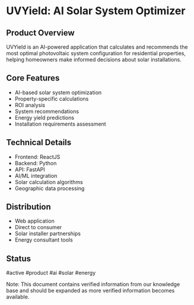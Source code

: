 # UVYield: AI Solar System Optimizer

## Product Overview
UVYield is an AI-powered application that calculates and recommends the most optimal photovoltaic system configuration for residential properties, helping homeowners make informed decisions about solar installations.

## Core Features
- AI-based solar system optimization
- Property-specific calculations
- ROI analysis
- System recommendations
- Energy yield predictions
- Installation requirements assessment

## Technical Details
- Frontend: ReactJS
- Backend: Python
- API: FastAPI
- AI/ML integration
- Solar calculation algorithms
- Geographic data processing

## Distribution
- Web application
- Direct to consumer
- Solar installer partnerships
- Energy consultant tools

## Status
#active #product #ai #solar #energy

Note: This document contains verified information from our knowledge base and should be expanded as more verified information becomes available.